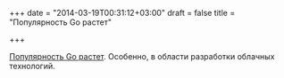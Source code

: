 +++
date = "2014-03-19T00:31:12+03:00"
draft = false
title = "Популярность Go растет"

+++

<p><a href="http://redmonk.com/dberkholz/2014/03/18/go-the-emerging-language-of-cloud-infrastructure/">Популярность Go растет</a>. Особенно, в области разработки облачных технологий.</p>

